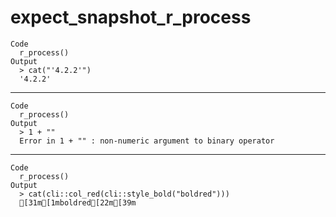 # expect_snapshot_r_process

    Code
      r_process()
    Output
      > cat("'4.2.2'")
      '4.2.2'

---

    Code
      r_process()
    Output
      > 1 + ""
      Error in 1 + "" : non-numeric argument to binary operator

---

    Code
      r_process()
    Output
      > cat(cli::col_red(cli::style_bold("boldred")))
      [31m[1mboldred[22m[39m

